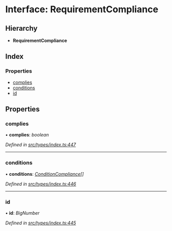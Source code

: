 # Interface: RequirementCompliance

## Hierarchy

* **RequirementCompliance**

## Index

### Properties

* [complies](requirementcompliance.md#complies)
* [conditions](requirementcompliance.md#conditions)
* [id](requirementcompliance.md#id)

## Properties

###  complies

• **complies**: *boolean*

*Defined in [src/types/index.ts:447](https://github.com/PolymathNetwork/polymesh-sdk/blob/4f2fd432/src/types/index.ts#L447)*

___

###  conditions

• **conditions**: *[ConditionCompliance](conditioncompliance.md)[]*

*Defined in [src/types/index.ts:446](https://github.com/PolymathNetwork/polymesh-sdk/blob/4f2fd432/src/types/index.ts#L446)*

___

###  id

• **id**: *BigNumber*

*Defined in [src/types/index.ts:445](https://github.com/PolymathNetwork/polymesh-sdk/blob/4f2fd432/src/types/index.ts#L445)*
